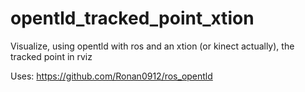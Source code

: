 opentld_tracked_point_xtion
===========================

Visualize, using opentld with ros and an xtion (or kinect actually), the tracked point in rviz


Uses:
https://github.com/Ronan0912/ros_opentld

